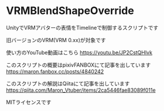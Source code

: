 # VRMBlendShapeOverride
UnityでVRMアバターの表情をTimelineで制御するスクリプトです

旧バージョンのVRM(VRM 0.xx)が対象です

使い方のYouTube動画はこちら
https://youtu.be/JP2CstQHIvk

このスクリプトの概要はpixivFANBOXにて記事を出しています
https://maron.fanbox.cc/posts/4840242

このスクリプトの解説はQiitaにて記事を出しています
https://qiita.com/Maron_Vtuber/items/2ca5446fae83089f011e

MITライセンスです
